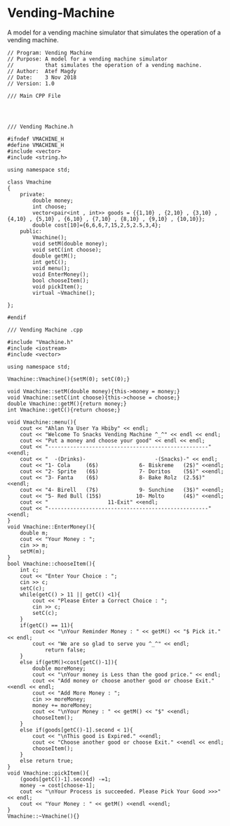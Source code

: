 # Vending-Machine
A model for a vending machine simulator that simulates the operation of a vending machine.

    // Program: Vending Machine
    // Purpose: A model for a vending machine simulator
    //          that simulates the operation of a vending machine.
    // Author:  Atef Magdy
    // Date:    3 Nov 2018
    // Version: 1.0

    /// Main CPP File

    


    /// Vending Machine.h

    #ifndef VMACHINE_H
    #define VMACHINE_H
    #include <vector>
    #include <string.h>

    using namespace std;

    class Vmachine
    {
        private:
            double money;
            int choose;
            vector<pair<int , int>> goods = {{1,10} , {2,10} , {3,10} , {4,10} , {5,10} , {6,10} , {7,10} , {8,10} , {9,10} , {10,10}};
            double cost[10]={6,6,6,7,15,2,5,2.5,3,4};
        public:
            Vmachine();
            void setM(double money);
            void setC(int choose);
            double getM();
            int getC();
            void menu();
            void EnterMoney();
            bool chooseItem();
            void pickItem();
            virtual ~Vmachine();

    };

    #endif

    /// Vending Machine .cpp

    #include "Vmachine.h"
    #include <iostream>
    #include <vector>

    using namespace std;

    Vmachine::Vmachine(){setM(0); setC(0);}

    void Vmachine::setM(double money){this->money = money;}
    void Vmachine::setC(int choose){this->choose = choose;}
    double Vmachine::getM(){return money;}
    int Vmachine::getC(){return choose;}

    void Vmachine::menu(){
        cout << "Ahlan Ya User Ya Hbiby" << endl;
        cout << "Welcome To Snacks Vending Machine ^_^" << endl << endl;
        cout << "Put a money and choose your good" << endl << endl;
        cout << "---------------------------------------------------" <<endl;
        cout << "  -(Drinks)-                      -(Snacks)-" << endl;
        cout << "1- Cola     (6$)             6- Biskreme   (2$)" <<endl;
        cout << "2- Sprite   (6$)             7- Doritos    (5$)" <<endl;
        cout << "3- Fanta    (6$)             8- Bake Rolz  (2.5$)" <<endl;
        cout << "4- Birell   (7$)             9- Sunchine   (3$)" <<endl;
        cout << "5- Red Bull (15$)           10- Molto      (4$)" <<endl;
        cout << "                   11-Exit" <<endl;
        cout << "---------------------------------------------------" <<endl;
    }
    void Vmachine::EnterMoney(){
        double m;
        cout << "Your Money : ";
        cin >> m;
        setM(m);
    }
    bool Vmachine::chooseItem(){
        int c;
        cout << "Enter Your Choice : ";
        cin >> c;
        setC(c);
        while(getC() > 11 || getC() <1){
            cout << "Please Enter a Correct Choice : ";
            cin >> c;
            setC(c);
        }
        if(getC() == 11){
            cout << "\nYour Reminder Money : " << getM() << "$ Pick it." << endl;
            cout << "We are so glad to serve you ^_^" << endl;
                return false;
        }
        else if(getM()<cost[getC()-1]){
            double moreMoney;
            cout << "\nYour money is Less than the good price." << endl;
            cout << "Add money or choose another good or choose Exit." <<endl << endl;
            cout << "Add More Money : ";
            cin >> moreMoney;
            money += moreMoney;
            cout << "\nYour Money : " << getM() << "$" <<endl;
            chooseItem();
        }
        else if(goods[getC()-1].second < 1){
            cout << "\nThis good is Expired." <<endl;
            cout << "Choose another good or choose Exit." <<endl << endl;
            chooseItem();
        }
        else return true;
    }
    void Vmachine::pickItem(){
        (goods[getC()-1].second) -=1;
        money -= cost[choose-1];
        cout << "\nYour Process is succeeded. Please Pick Your Good >>>" << endl;
        cout << "Your Money : " << getM() <<endl <<endl;
    }
    Vmachine::~Vmachine(){}
